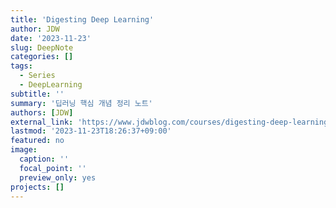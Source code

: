 ```yaml
---
title: 'Digesting Deep Learning'
author: JDW
date: '2023-11-23'
slug: DeepNote
categories: []
tags:
  - Series
  - DeepLearning
subtitle: ''
summary: '딥러닝 핵심 개념 정리 노트'
authors: [JDW]
external_link: 'https://www.jdwblog.com/courses/digesting-deep-learning/'
lastmod: '2023-11-23T18:26:37+09:00'
featured: no
image:
  caption: ''
  focal_point: ''
  preview_only: yes
projects: []
---
```

